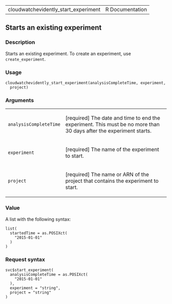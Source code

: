 <table style="width: 100%;">
<tbody>
<tr class="odd">
<td>cloudwatchevidently_start_experiment</td>
<td style="text-align: right;">R Documentation</td>
</tr>
</tbody>
</table>

## Starts an existing experiment

### Description

Starts an existing experiment. To create an experiment, use
`create_experiment`.

### Usage

    cloudwatchevidently_start_experiment(analysisCompleteTime, experiment,
      project)

### Arguments

<table>
<colgroup>
<col style="width: 35%" />
<col style="width: 65%" />
</colgroup>
<tbody>
<tr class="odd">
<td><code
id="cloudwatchevidently_start_experiment_:_analysisCompleteTime">analysisCompleteTime</code></td>
<td><p>[required] The date and time to end the experiment. This must be
no more than 30 days after the experiment starts.</p></td>
</tr>
<tr class="even">
<td><code
id="cloudwatchevidently_start_experiment_:_experiment">experiment</code></td>
<td><p>[required] The name of the experiment to start.</p></td>
</tr>
<tr class="odd">
<td><code
id="cloudwatchevidently_start_experiment_:_project">project</code></td>
<td><p>[required] The name or ARN of the project that contains the
experiment to start.</p></td>
</tr>
</tbody>
</table>

### Value

A list with the following syntax:

    list(
      startedTime = as.POSIXct(
        "2015-01-01"
      )
    )

### Request syntax

    svc$start_experiment(
      analysisCompleteTime = as.POSIXct(
        "2015-01-01"
      ),
      experiment = "string",
      project = "string"
    )
